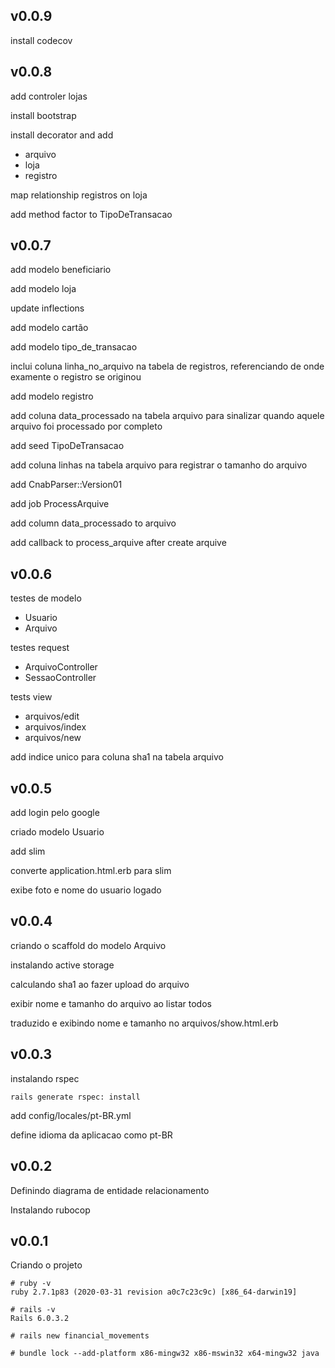 ## v0.0.9

install codecov

## v0.0.8

add controler lojas

install bootstrap

install decorator and add

  * arquivo
  * loja
  * registro

map relationship registros on loja

add method factor to TipoDeTransacao

## v0.0.7

add modelo beneficiario

add modelo loja

update inflections

add modelo cartão

add modelo tipo_de_transacao

inclui coluna linha_no_arquivo na tabela de registros, referenciando de onde examente o registro se originou

add modelo registro

add coluna data_processado na tabela arquivo para sinalizar quando aquele arquivo foi processado por completo

add seed TipoDeTransacao

add coluna linhas na tabela arquivo para registrar o tamanho do arquivo

add CnabParser::Version01

add job ProcessArquive

add column data_processado to arquivo

add callback to process_arquive after create arquive

## v0.0.6

testes de modelo

 * Usuario
 * Arquivo

testes request

  * ArquivoController
  * SessaoController

tests view

  * arquivos/edit
  * arquivos/index
  * arquivos/new

add indice unico para coluna sha1 na tabela arquivo

## v0.0.5

add login pelo google

criado modelo Usuario

add slim

converte application.html.erb para slim

exibe foto e nome do usuario logado

## v0.0.4

criando o scaffold do modelo Arquivo

instalando active storage

calculando sha1 ao fazer upload do arquivo

exibir nome e tamanho do arquivo ao listar todos

traduzido e exibindo nome e tamanho no arquivos/show.html.erb

## v0.0.3

instalando rspec

```
rails generate rspec: install
```

add config/locales/pt-BR.yml

define idioma da aplicacao como pt-BR

## v0.0.2

Definindo diagrama de entidade relacionamento

Instalando rubocop

## v0.0.1

Criando o projeto

```
# ruby -v
ruby 2.7.1p83 (2020-03-31 revision a0c7c23c9c) [x86_64-darwin19]

# rails -v
Rails 6.0.3.2

# rails new financial_movements

# bundle lock --add-platform x86-mingw32 x86-mswin32 x64-mingw32 java
```
